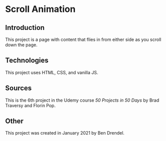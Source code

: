 # Scroll Animation

## Introduction

This project is a page with content that flies in from either side as you scroll down the page.

## Technologies

This project uses HTML, CSS, and vanilla JS.

## Sources

This is the 6th project in the Udemy course _50 Projects in 50 Days_ by Brad Traversy and Florin Pop.

## Other

This project was created in January 2021 by Ben Drendel.

